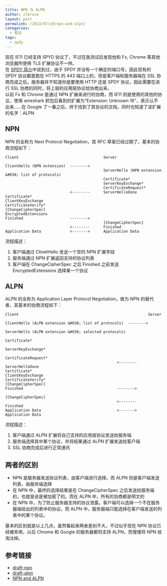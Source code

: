```yaml
---
title: NPN 与 ALPN
author: zlbruce
layout: post
permalink: /2013/07/19/npn-and-alpn/
categories:
  - 笔记
tags:
  - spdy
---
```

现在 IE11 已经支持 SPYD 协议了，不过在我测试后发现他和 Fx, Chrome 等其他浏览器所使用 TLS 扩展协议不一样。  
在 [SPDY 简介][1]中说到过，由于 SPDY 并没有一个确定的端口号，因此现有的 SPDY 协议都是跑在 HTTPS 的 443 端口上的，但是客户端和服务器端在 SSL 协商完成之后，服务器并不知道你是要使用 HTTP 还是 SPDY 协议，因此需要在进行 SSL 协商的同时，将上层的应用层协议给协商出来。  
以前 Fx 和 Chrome 是通过 NPN 扩展来进行的协商，而 IE11 则是使用的其他的协议，使用 wireshark 抓包后看到的扩展为“Extension: Unknown 16”，表示认不出来&#8230;&#8230;在 Google 了一番之后，终于找到了其协议的文档，同时也知道了该扩展的名字：ALPN

## NPN

NPN 的全称为 Next Protocol Negotiation，其 RFC 草案已经过期了，基本的协商流程如下：

    Client                                      Server

    ClientHello (NPN extension)  -------->
                                                ServerHello (NPN extension &#038; list of protocols)
                                                Certificate*
                                                ServerKeyExchange*
                                                CertificateRequest*
                                 <--------      ServerHelloDone
    Certificate*
    ClientKeyExchange
    CertificateVerify*
    [ChangeCipherSpec]
    EncryptedExtensions
    Finished                     -------->
                                                [ChangeCipherSpec]
                                 <--------      Finished
    Application Data             <------->      Application Data


流程描述：

  1. 客户端通过 ClinetHello 发送一个空的 NPN 扩展字段
  2. 服务端通过 NPN 扩展返回支持的协议列表
  3. 客户端在 ChangeCipherSpec 之后 Finished 之前发送 EncryptedExtensions 选择某一个协议

## ALPN

ALPN 的全称为 Application Layer Protocol Negotiation，做为 NPN 的替代者，其基本的协商流程如下：

    Client                                                          Server

    ClientHello (ALPN extension &#038; list of protocols)  -------->
                                                                     ServerHello (ALPN extension &#038; selected protocols)
                                                                     Certificate*
                                                                     ServerKeyExchange*
                                                                     CertificateRequest*
                                                      <--------      ServerHelloDone
    Certificate*
    ClientKeyExchange
    CertificateVerify*
    [ChangeCipherSpec]
    Finished                                          -------->
                                                                     [ChangeCipherSpec]
                                                      <--------      Finished
    Application Data                                  <------->      Application Data


流程描述：

  1. 客户端通过 ALPN 扩展将自己支持的应用层协议发送给服务端
  2. 服务端选择其中某个协议，并将结果通过 ALPN 扩展发送给客户端
  3. SSL 协商完成后进行正常通讯

## 两者的区别

  * NPN 是服务器发送协议列表，由客户端进行选择。而 ALPN 则是客户端发送列表，由服务端选择
  * 在 NPN 中，最终的选择结果是在 ChangeCipherSpec 之后发送给服务端的，也就是说是被加密了的。而在 ALPN 中，所有的协商都是明文的
  * 在 NPN 中，为了防止服务器支持的协议泄露，客户端可以选择一个不在服务器端给出的列表中的协议。而 ALPN 中，服务器端只能选择在客户端发送的列表中的某个协议。

基本的区别就是以上几点，虽然看起来两者差别不大，不过似乎现在 NPN 协议已经被弃用，以后 Chrome 和 Google 的服务器都将支持 ALPN，而慢慢将 NPN 给淘汰掉。

## 参考链接

  * [draft-npn][2]
  * [draft-alpn][3]
  * [NPN and ALPN][4]

 [1]: https://zlb.me/2013/01/07/spdy-intro/ "SPDY 简介"
 [2]: http://tools.ietf.org/html/draft-agl-tls-nextprotoneg-04 "Transport Layer Security (TLS) Next Protocol Negotiation Extension"
 [3]: http://tools.ietf.org/html/draft-ietf-tls-applayerprotoneg-01 "Transport Layer Security (TLS) Application Layer Protocol Negotiation Extension"
 [4]: https://www.imperialviolet.org/2013/03/20/alpn.html "NPN and ALPN"
